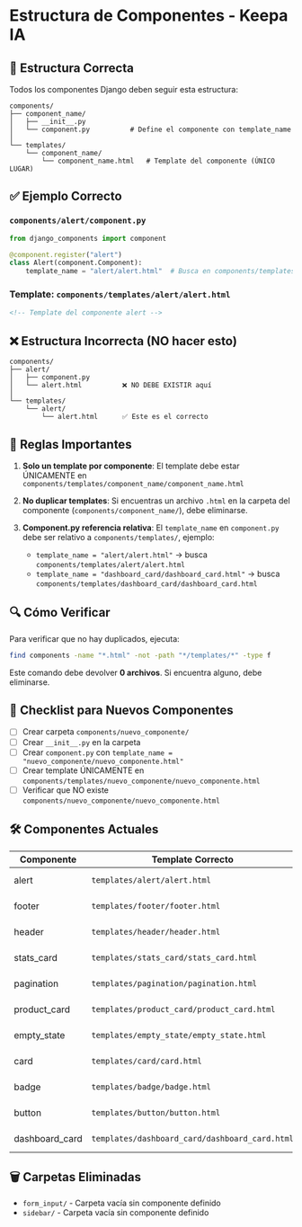 # Estructura de Componentes - Keepa IA

## 📁 Estructura Correcta

Todos los componentes Django deben seguir esta estructura:

```
components/
├── component_name/
│   ├── __init__.py
│   └── component.py          # Define el componente con template_name
│
└── templates/
    └── component_name/
        └── component_name.html   # Template del componente (ÚNICO LUGAR)
```

## ✅ Ejemplo Correcto

### `components/alert/component.py`
```python
from django_components import component

@component.register("alert")
class Alert(component.Component):
    template_name = "alert/alert.html"  # Busca en components/templates/alert/alert.html
```

### Template: `components/templates/alert/alert.html`
```html
<!-- Template del componente alert -->
```

## ❌ Estructura Incorrecta (NO hacer esto)

```
components/
├── alert/
│   ├── component.py
│   └── alert.html          ❌ NO DEBE EXISTIR aquí
│
└── templates/
    └── alert/
        └── alert.html      ✅ Este es el correcto
```

## 🎯 Reglas Importantes

1. **Solo un template por componente**: El template debe estar ÚNICAMENTE en `components/templates/component_name/component_name.html`

2. **No duplicar templates**: Si encuentras un archivo `.html` en la carpeta del componente (`components/component_name/`), debe eliminarse.

3. **Component.py referencia relativa**: El `template_name` en `component.py` debe ser relativo a `components/templates/`, ejemplo:
   - `template_name = "alert/alert.html"` → busca `components/templates/alert/alert.html`
   - `template_name = "dashboard_card/dashboard_card.html"` → busca `components/templates/dashboard_card/dashboard_card.html`

## 🔍 Cómo Verificar

Para verificar que no hay duplicados, ejecuta:

```bash
find components -name "*.html" -not -path "*/templates/*" -type f
```

Este comando debe devolver **0 archivos**. Si encuentra alguno, debe eliminarse.

## 📝 Checklist para Nuevos Componentes

- [ ] Crear carpeta `components/nuevo_componente/`
- [ ] Crear `__init__.py` en la carpeta
- [ ] Crear `component.py` con `template_name = "nuevo_componente/nuevo_componente.html"`
- [ ] Crear template ÚNICAMENTE en `components/templates/nuevo_componente/nuevo_componente.html`
- [ ] Verificar que NO existe `components/nuevo_componente/nuevo_componente.html`

## 🛠️ Componentes Actuales

| Componente | Template Correcto | Estado |
|------------|-------------------|--------|
| alert | `templates/alert/alert.html` | ✅ Limpio |
| footer | `templates/footer/footer.html` | ✅ Limpio |
| header | `templates/header/header.html` | ✅ Limpio |
| stats_card | `templates/stats_card/stats_card.html` | ✅ Limpio |
| pagination | `templates/pagination/pagination.html` | ✅ Limpio |
| product_card | `templates/product_card/product_card.html` | ✅ Limpio |
| empty_state | `templates/empty_state/empty_state.html` | ✅ Limpio |
| card | `templates/card/card.html` | ✅ Limpio |
| badge | `templates/badge/badge.html` | ✅ Limpio |
| button | `templates/button/button.html` | ✅ Limpio |
| dashboard_card | `templates/dashboard_card/dashboard_card.html` | ✅ Limpio |

## 🗑️ Carpetas Eliminadas

- `form_input/` - Carpeta vacía sin componente definido
- `sidebar/` - Carpeta vacía sin componente definido


